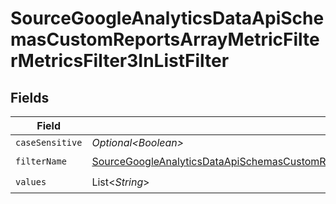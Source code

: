 # SourceGoogleAnalyticsDataApiSchemasCustomReportsArrayMetricFilterMetricsFilter3InListFilter


## Fields

| Field                                                                                                                                                                                                                             | Type                                                                                                                                                                                                                              | Required                                                                                                                                                                                                                          | Description                                                                                                                                                                                                                       |
| --------------------------------------------------------------------------------------------------------------------------------------------------------------------------------------------------------------------------------- | --------------------------------------------------------------------------------------------------------------------------------------------------------------------------------------------------------------------------------- | --------------------------------------------------------------------------------------------------------------------------------------------------------------------------------------------------------------------------------- | --------------------------------------------------------------------------------------------------------------------------------------------------------------------------------------------------------------------------------- |
| `caseSensitive`                                                                                                                                                                                                                   | *Optional\<Boolean>*                                                                                                                                                                                                              | :heavy_minus_sign:                                                                                                                                                                                                                | N/A                                                                                                                                                                                                                               |
| `filterName`                                                                                                                                                                                                                      | [SourceGoogleAnalyticsDataApiSchemasCustomReportsArrayMetricFilterMetricsFilter3ExpressionFilterName](../../models/shared/SourceGoogleAnalyticsDataApiSchemasCustomReportsArrayMetricFilterMetricsFilter3ExpressionFilterName.md) | :heavy_check_mark:                                                                                                                                                                                                                | N/A                                                                                                                                                                                                                               |
| `values`                                                                                                                                                                                                                          | List\<*String*>                                                                                                                                                                                                                   | :heavy_check_mark:                                                                                                                                                                                                                | N/A                                                                                                                                                                                                                               |